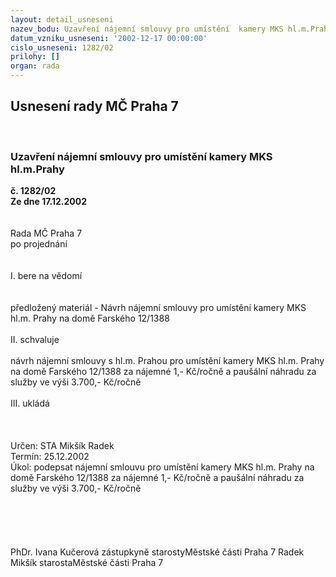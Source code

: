 ```yaml
---
layout: detail_usneseni
nazev_bodu: Uzavření nájemní smlouvy pro umístění  kamery MKS hl.m.Prahy
datum_vzniku_usneseni: '2002-12-17 00:00:00'
cislo_usneseni: 1282/02
prilohy: []
organ: rada
---
```

<div id="ucUsn_pList" class="usn">
	<span><h2>Usnesení rady MČ Praha 7 </h2>
<br></span><div class="standBody">
<span><h3>Uzavření nájemní smlouvy pro umístění  kamery MKS hl.m.Prahy</h3></span><div class="center">
		<strong>č. 1282/02</strong><br>
	</div>
<div class="center">
		<strong>Ze dne 17.12.2002</strong><br><br>
	</div>
<br>Rada MČ Praha 7<br>po projednání<br><br><br>I.	bere na vědomí<br><br> <br>předložený materiál - Návrh nájemní smlouvy pro umístění  kamery MKS hl.m. Prahy na domě Farského 12/1388<br><br>II.	schvaluje <br><br>návrh nájemní smlouvy s hl.m. Prahou pro umístění  kamery MKS hl.m. Prahy na domě Farského 12/1388 za nájemné 1,- Kč/ročně a paušální náhradu za služby ve výši 3.700,- Kč/ročně<br><br>III.	ukládá <br><br>                    <br> <br>Určen:	STA Mikšík Radek<br>Termín: 25.12.2002<br>Úkol:	podepsat nájemní smlouvu pro umístění  kamery MKS hl.m. Prahy na domě  Farského 12/1388 za nájemné 1,- Kč/ročně a paušální náhradu za služby ve výši 3.700,- Kč/ročně<br><br><br> <br><br>	<br>PhDr. Ivana Kučerová zástupkyně starostyMěstské části Praha 7	 Radek Mikšík starostaMěstské části Praha 7<br>	<br><br>
</div>
</div>